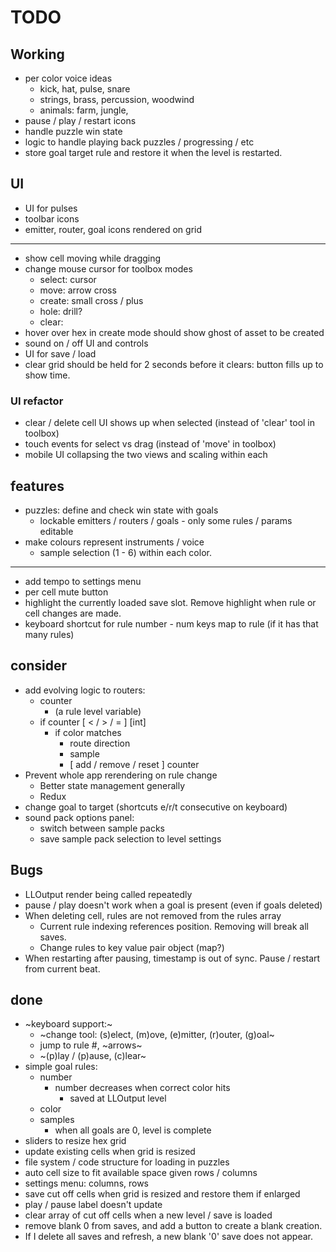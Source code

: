 # TODO

## Working
* per color voice ideas
  * kick, hat, pulse, snare
  * strings, brass, percussion, woodwind
  * animals: farm, jungle, 
* pause / play / restart icons
* handle puzzle win state
* logic to handle playing back puzzles / progressing / etc
* store goal target rule and restore it when the level is restarted.

## UI
* UI for pulses
* toolbar icons
* emitter, router, goal icons rendered on grid
___
* show cell moving while dragging
* change mouse cursor for toolbox modes
  * select: cursor
  * move: arrow cross
  * create: small cross / plus
  * hole: drill?
  * clear:  
* hover over hex in create mode should show ghost of asset to be created
* sound on / off UI and controls
* UI for save / load
* clear grid should be held for 2 seconds before it clears: button fills up to show time.
### UI refactor
* clear / delete cell UI shows up when selected (instead of 'clear' tool in toolbox)
* touch events for select vs drag (instead of 'move' in toolbox)
* mobile UI collapsing the two views and scaling within each

## features
* puzzles: define and check win state with goals
  * lockable emitters / routers / goals - only some rules / params editable
* make colours represent instruments / voice
  * sample selection (1 - 6) within each color.
___
* add tempo to settings menu
* per cell mute button
* highlight the currently loaded save slot. Remove highlight when rule or cell changes are made.
* keyboard shortcut for rule number - num keys map to rule (if it has that many rules)

## consider
* add evolving logic to routers:
  * counter
    * (a rule level variable)
  * if counter [ < / > / = ] [int]
    * if color matches
      * route direction
      * sample
      * [ add / remove / reset ] counter
* Prevent whole app rerendering on rule change
  * Better state management generally
  * Redux
* change goal to target (shortcuts e/r/t consecutive on keyboard)
* sound pack options panel:
  * switch between sample packs
  * save sample pack selection to level settings

## Bugs
* LLOutput render being called repeatedly
* pause / play doesn't work when a goal is present (even if goals deleted)
* When deleting cell, rules are not removed from the rules array
  * Current rule indexing references position. Removing will break all saves.
  * Change rules to key value pair object (map?)
* When restarting after pausing, timestamp is out of sync. Pause / restart from current beat.

## done
* ~keyboard support:~
  * ~change tool: (s)elect, (m)ove, (e)mitter, (r)outer, (g)oal~
  * jump to rule #, ~arrows~
  * ~(p)lay / (p)ause, (c)lear~
* simple goal rules:
  * number
    * number decreases when correct color hits
      * saved at LLOutput level
  * color
  * samples
    * when all goals are 0, level is complete
* sliders to resize hex grid
* update existing cells when grid is resized
* file system / code structure for loading in puzzles
* auto cell size to fit available space given rows / columns
* settings menu: columns, rows
* save cut off cells when grid is resized and restore them if enlarged
* play / pause label doesn't update
* clear array of cut off cells when a new level / save is loaded
* remove blank 0 from saves, and add a button to create a blank creation.
* If I delete all saves and refresh, a new blank '0' save does not appear.